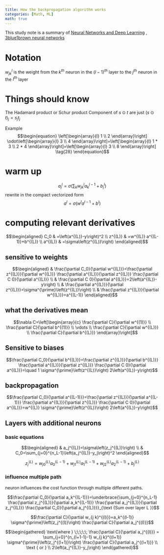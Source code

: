 ```yaml
---
title: How the backpropagation algorithm works
categories: [Math, ML]
math: true
---
```


This study note is a summary of [Neural Networks and Deep Learning](https://neuralnetworksanddeeplearning.com/)  , [3blue1brown neural networks](https://www.youtube.com/watch?v=aircAruvnKk&list=PLZHQObOWTQDNU6R1_67000Dx_ZCJB-3pi)


# Notation
$w_{jk}^{l}$ is the weight from the $k^{th}$ neuron in the $(l-1)^{th}$ layer to the $j^{th}$ neuron in the $l^{th}$ layer

# Things should know
The Hadamard product or Schur product
Component of $s\odot t$ are just $(s\odot t)_j = s_jt_j$

Example
$$\begin{equation}
\left[\begin{array}{l}
1 \\
2
\end{array}\right] \odot\left[\begin{array}{l}
3 \\
4
\end{array}\right]=\left[\begin{array}{l}
1 * 3 \\
2 * 4
\end{array}\right]=\left[\begin{array}{l}
3 \\
8
\end{array}\right] \tag{28}
\end{equation}$$

# warm up
$$\begin{equation}
a_j^l=\sigma\left(\sum_k w_{j k}^l a_k^{l-1}+b_j^l\right) \tag{23}
\end{equation}$$
rewrite in the compact vectorized form
$$\begin{equation}
a^l=\sigma\left(w^l a^{l-1}+b^l\right) \tag{25}
\end{equation}$$


# computing relevant derivatives

$$\begin{aligned}
C_0 & =\left(a^{(L)}-y\right)^2 \\
z^{(L)} & =w^{(L)} a^{(L-1)}+b^{(L)} \\
a^{(L)} & =\sigma\left(z^{(L)}\right)
\end{aligned}$$

## sensitive to weights
$$\begin{aligned}
& \frac{\partial C_0}{\partial w^{(L)}}=\frac{\partial z^{(L)}}{\partial w^{(L)}} \frac{\partial a^{(L)}}{\partial z^{(L)}} \frac{\partial C 0}{\partial a^{(L)}} \\
& \frac{\partial C 0}{\partial a^{(L)}}=2\left(a^{(L)}-y\right) \\
& \frac{\partial a^{(L)}}{\partial z^{(L)}}=\sigma^{\prime}\left(z^{(L)}\right) \\
& \frac{\partial z^{(L)}}{\partial w^{(L)}}=a^{(L-1)}
\end{aligned}$$

## what the derivatives mean
$$\nabla C=\left[\begin{array}{c}
\frac{\partial C}{\partial w^{(1)}} \\
\frac{\partial C}{\partial b^{(1)}} \\
\vdots \\
\frac{\partial C}{\partial w^{(L)}} \\
\frac{\partial C}{\partial b^{(L)}}
\end{array}\right]$$

## Sensitive to biases
$$\frac{\partial C_0}{\partial b^{(L)}}=\frac{\partial z^{(L)}}{\partial b^{(L)}} \frac{\partial a^{(L)}}{\partial z^{(L)}} \frac{\partial C 0}{\partial a^{(L)}}=\quad 1 \sigma^{\prime}\left(z^{(L)}\right) 2\left(a^{(L)}-y\right)$$

## backpropagation
$$\frac{\partial C_0}{\partial a^{(L-1)}}=\frac{\partial z^{(L)}}{\partial a^{(L-1)}} \frac{\partial a^{(L)}}{\partial z^{(L)}} \frac{\partial C 0}{\partial a^{(L)}}=w^{(L)} \sigma^{\prime}\left(z^{(L)}\right) 2\left(a^{(L)}-y\right)$$

## Layers with additional neurons
### basic equations
$$\begin{aligned}
& a_j^{(L)}=\sigma\left(z_j^{(L)}\right) \\
& C_0=\sum_{j=0}^{n_L-1}\left(a_j^{(L)}-y_j\right)^2
\end{aligned}$$

$$z_j^{(L)}=w_{j 0}^{(L)} a_0^{(L-1)}+w_{j 1}^{(L)} a_1^{(L-1)}+w_{j 2}^{(L)} a_2^{(L-1)}+b_j^{(L)}$$

### influence multiple path
neuron influences the cost function through multiple different paths.

$$\frac{\partial C_0}{\partial a_k^{(L-1)}}=\underbrace{\sum_{j=0}^{n_L-1} \frac{\partial z_j^{(L)}}{\partial a_k^{(L-1)}} \frac{\partial a_j^{(L)}}{\partial z_j^{(L)}} \frac{\partial C_0}{\partial a_j^{(L)}}}_{\text {Sum over layer L }}$$




$$\frac{\partial C}{\partial w_{j k}^{(l)}}=a_k^{(l-1)} \sigma^{\prime}\left(z_j^{(l)}\right) \frac{\partial C}{\partial a_j^{(l)}}$$

$$\begin{gathered}
\text{where } \;\;\;\;\; \frac{\partial C}{\partial a_j^{(l)}} = \sum_{j=0}^{n_{l+1-1}-1} w_{j k}^{(l+1)} \sigma^{\prime}\left(z_j^{(l+1)}\right) \frac{\partial C}{\partial a_j^{(l+1)}} \\
\text { or } \\
2\left(a_j^{(L)}-y_j\right)
\end{gathered}$$


